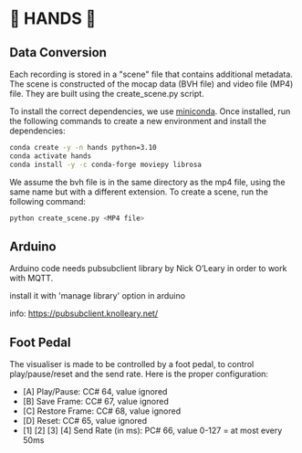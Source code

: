 # 🙌 HANDS 🙌

## Data Conversion

Each recording is stored in a "scene" file that contains additional metadata. The scene is constructed of the mocap data (BVH file) and video file (MP4) file. They are built using the create_scene.py script.

To install the correct dependencies, we use [miniconda](https://docs.conda.io/en/latest/miniconda.html). Once installed, run the following commands to create a new environment and install the dependencies:

```bash
conda create -y -n hands python=3.10
conda activate hands
conda install -y -c conda-forge moviepy librosa
```

We assume the bvh file is in the same directory as the mp4 file, using the same name but with a different extension. To create a scene, run the following command:

```bash
python create_scene.py <MP4 file>
```

## Arduino

Arduino code needs pubsubclient library by Nick O’Leary in order to work with MQTT.

install it with 'manage library' option in arduino

info:
https://pubsubclient.knolleary.net/

## Foot Pedal

The visualiser is made to be controlled by a foot pedal, to control play/pause/reset and the send rate. Here is the proper configuration:

- [A] Play/Pause: CC# 64, value ignored
- [B] Save Frame: CC# 67, value ignored
- [C] Restore Frame: CC# 68, value ignored
- [D] Reset: CC# 65, value ignored
- [1] [2] [3] [4] Send Rate (in ms): PC# 66, value 0-127 = at most every 50ms
